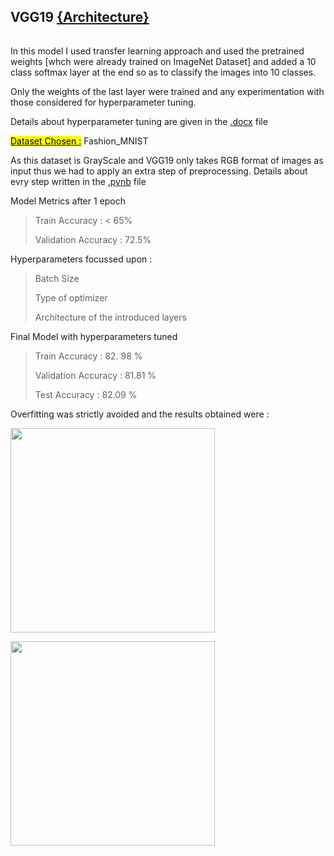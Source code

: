 ## VGG19 [{Architecture}](https://iq.opengenus.org/vgg19-architecture/)

###### 

In this model I used transfer learning approach and used the pretrained weights [whch were already trained on ImageNet Dataset] and added  a 10 class softmax layer at the end so as to classify the images into 10 classes.



Only the weights of the last layer were trained and any experimentation with those considered for hyperparameter tuning.



Details about hyperparameter tuning are given in the [.docx](https://github.com/Ayush8120/Image-Classification-DL/blob/main/Fashion_MNIST/VGG19_Transfer_Learning/HyperparameterTuning.docx) file 

<u><mark>Dataset Chosen :</mark></u> Fashion_MNIST

As this dataset is GrayScale and VGG19 only takes RGB format of images as input thus we had to apply an extra step of preprocessing. Details about evry step written in the [.pynb](https://github.com/Ayush8120/Image-Classification-DL/blob/main/Fashion_MNIST/VGG19_Transfer_Learning/VGG19_Fashion_MNIST.ipynb) file





Model Metrics after 1 epoch

> Train Accuracy :  < 65%        
> 
> Validation Accuracy : 72.5%



Hyperparameters focussed upon :

> Batch Size
> 
> Type of optimizer  
> 
> Architecture of the introduced layers



Final Model with hyperparameters tuned

> Train Accuracy : 82. 98 %
> 
> Validation Accuracy : 81.81 %
> 
> Test Accuracy :  82.09 %



Overfitting was strictly avoided and  the results obtained were : 



**<img title="" src="https://lh6.googleusercontent.com/XibWWx4Rn5yQJVX4YrZRWfHAwyIVDsiOSzVpDp_3IT4lx3BwVxJH_JrtgCtgkLvy4c69uaJRAUU0GcagPyrD-E27suSpHWaRgTIpJj-uZpKqFXreXEIeRFquF390hfs-nR9aBfe9" alt="" width="327">**

**<img src="https://lh4.googleusercontent.com/n45od5po-nU90UKJgrU8uFeOPagAAhDOjEqZAdttr_ibAByDkTtsr0DWQyCccU_vMceZWbtvKS1aszrDbxpIxyuv8R8OPaMODE9BwUygGYstyXlVIkkgzKQtj5r3SM0S9BjKvX7j" title="" alt="" width="327">**


